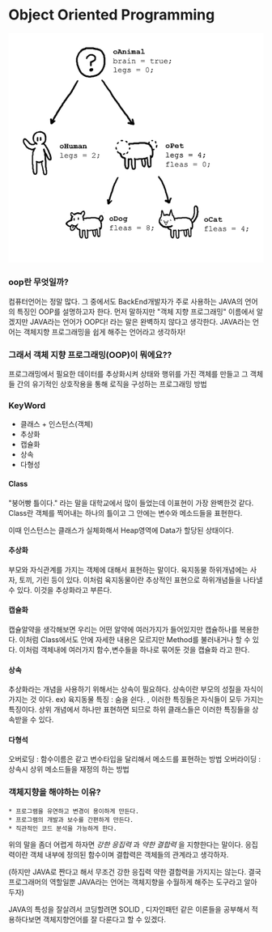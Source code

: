 # Object Oriented Programming
![](2021-01-02-02-58-16.png)

### oop란 무엇일까?
컴퓨터언어는 정말 많다. 그 중에서도 BackEnd개발자가 주로 사용하는 JAVA의 언어의 특징인 OOP를 설명하고자 한다. 먼저 말하지만 "객체 지향 프로그래밍" 이름에서 알겠지만 JAVA라는 언어가 OOP다! 라는 말은 완벽하지 않다고 생각한다. JAVA라는 언어는 객체지향 프로그래밍을 쉽게 해주는 언어라고 생각하자!


### 그래서 객체 지향 프로그래밍(OOP)이 뭐에요??
프로그래밍에서 필요한 데이터를 추상화시켜 상태와 행위를 가진 객체를 만들고 그 객체들 간의 유기적인 상호작용을 통해 로직을 구성하는 프로그래밍 방법

### KeyWord
* 클래스 + 인스턴스(객체)
* 추상화
* 캡슐화
* 상속
* 다형성

#### Class
"붕어빵 틀이다." 라는 말을 대학교에서 많이 들었는데 이표현이 가장 완벽한것 같다. Class란 객체를 찍어내는 하나의 틀이고 그 안에는 변수와 메소드들을 표현한다.

이때 인스턴스는 클래스가 실체화해서 Heap영역에 Data가 할당된 상태이다.

#### 추상화

부모와 자식관계를 가지는 객체에 대해서 표현하는 말이다. 육지동물 하위개념에는 사자, 토끼, 기린 등이 있다. 이처럼 육지동물이란 추상적인 표현으로 하위개념들을 나타낼 수 있다. 이것을 추상화라고 부른다.

#### 캡슐화
캡슐알약을 생각해보면 우리는 어떤 알약에 여러가지가 들어있지만 캡슐하나를 복용한다.
이처럼 Class에서도 안에 자세한 내용은 모르지만 Method를 불러내거나 할 수 있다. 
이처럼 객체내에 여러가지 함수,변수들을 하나로 묶어둔 것을 캡슐화 라고 한다.

#### 상속

추상화라는 개념을 사용하기 위해서는 상속이 필요하다. 상속이란 부모의 성질을 자식이 가지는 것 이다.
ex) 육지동물 특징 : 숨을 쉰다.  , 이러한 특징들은 자식들이 모두 가지는 특징이다. 상위 개념에서 하나만 표현하면 되므로 하위 클래스들은 이러한 특징들을 상속받을 수 있다.

#### 다형석

오버로딩 : 함수이름은 같고 변수타입을 달리해서 메소드를 표현하는 방법
오버라이딩 : 상속시 상위 메소드들을 재정의 하는 방법

### 객체지향을 해야하는 이유?
    * 프로그램을 유연하고 변경이 용이하게 만든다.
    * 프로그램의 개발과 보수를 간편하게 만든다.
    * 직관적인 코드 분석을 가능하게 한다.

위의 말을 좀더 어렵게 하자면 *강한 응집력* 과 *약한 결합력* 을 지향한다는 말이다.
응집력이란 객체 내부에 정의된 함수이며 결합력은 객체들의 관계라고 생각하자.

(하지만 JAVA로 짠다고 해서 무조건 강한 응집력 약한 결합력을 가지지는 않는다. 결국 프로그래머의 역할일뿐 JAVA라는 언어는 객체지향을 수월하게 해주는 도구라고 알아두자)

JAVA의 특성을 잘살려서 코딩할려면 SOLID , 디자인패턴 같은 이론들을 공부해서 적용하다보면 객체지향언어를 잘 다룬다고 할 수 있겠다.


